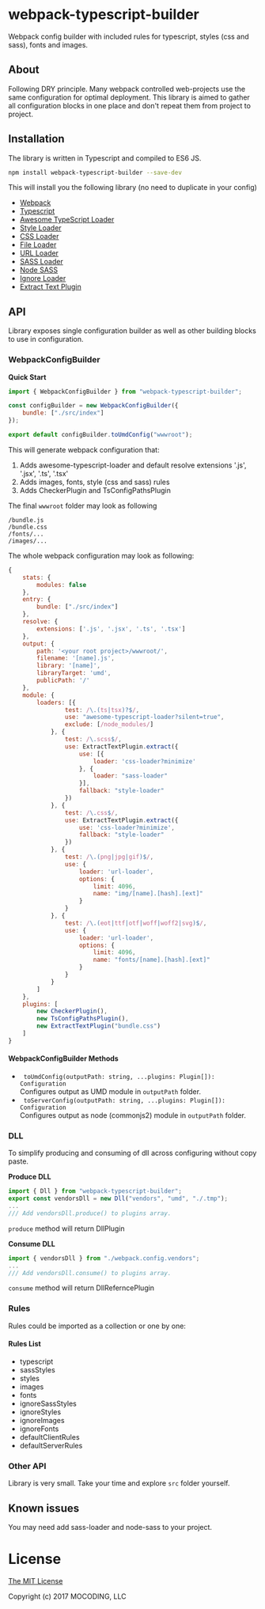 # webpack-typescript-builder
Webpack config builder with included rules for typescript, styles (css and sass), fonts and images.

## About
Following DRY principle.
Many webpack controlled web-projects use the same configuration for optimal deployment. This library is aimed to gather all configuration blocks in one place and don't repeat them from project to project.

## Installation  
The library is written in Typescript and compiled to ES6 JS. 

```bash
npm install webpack-typescript-builder --save-dev
```

This will install you the following library (no need to duplicate in your config)
- [Webpack](https://github.com/webpack/webpack)
- [Typescript](https://github.com/Microsoft/TypeScript)
- [Awesome TypeScript Loader](https://github.com/s-panferov/awesome-typescript-loader)
- [Style Loader](https://github.com/webpack/style-loader)    
- [CSS Loader](https://github.com/webpack/css-loader)
- [File Loader](https://github.com/webpack/file-loader)
- [URL Loader](https://github.com/webpack/url-loader)  
- [SASS Loader](https://github.com/webpack-contrib/sass-loader)
- [Node SASS](https://github.com/sass/node-sass)
- [Ignore Loader](https://github.com/cherrry/ignore-loader)
- [Extract Text Plugin](https://github.com/webpack/extract-text-webpack-plugin)

## API
Library exposes single configuration builder as well as other building blocks to use in configuration.

### WebpackConfigBuilder

**Quick Start**
```js
import { WebpackConfigBuilder } from "webpack-typescript-builder";

const configBuilder = new WebpackConfigBuilder({
    bundle: ["./src/index"]
});

export default configBuilder.toUmdConfig("wwwroot");
```
This will generate webpack configuration that:
1. Adds awesome-typescript-loader and default resolve extensions '.js', '.jsx', '.ts', '.tsx'
2. Adds images, fonts, style (css and sass) rules
3. Adds CheckerPlugin and TsConfigPathsPlugin

The final `wwwroot` folder may look as following

```
/bundle.js
/bundle.css
/fonts/...
/images/...
```

The whole webpack configuration may look as following:
```js
{
    stats: {
        modules: false
    },
    entry: {
        bundle: ["./src/index"]
    },
    resolve: {
        extensions: ['.js', '.jsx', '.ts', '.tsx']
    },
    output: {
        path: '<your root project>/wwwroot/',
        filename: '[name].js',
        library: '[name]',
        libraryTarget: 'umd',
        publicPath: '/'
    },
    module: {
        loaders: [{
                test: /\.(ts|tsx)?$/,
                use: "awesome-typescript-loader?silent=true",
                exclude: [/node_modules/]
            }, {
                test: /\.scss$/,
                use: ExtractTextPlugin.extract({
                    use: [{
                        loader: 'css-loader?minimize'
                    }, {
                        loader: "sass-loader"
                    }],
                    fallback: "style-loader"
                })
            }, {
                test: /\.css$/,
                use: ExtractTextPlugin.extract({
                    use: 'css-loader?minimize',
                    fallback: "style-loader"
                })
            }, {
                test: /\.(png|jpg|gif)$/,
                use: {
                    loader: 'url-loader',
                    options: {
                        limit: 4096,
                        name: "img/[name].[hash].[ext]"
                    }
                }
            }, {
                test: /\.(eot|ttf|otf|woff|woff2|svg)$/,
                use: {
                    loader: 'url-loader',
                    options: {
                        limit: 4096,
                        name: "fonts/[name].[hash].[ext]"
                    }
                }
            }
        ]
    },
    plugins: [        
        new CheckerPlugin(),
        new TsConfigPathsPlugin(),
        new ExtractTextPlugin("bundle.css")
    ]
}
```


#### WebpackConfigBuilder Methods

* ` toUmdConfig(outputPath: string, ...plugins: Plugin[]): Configuration`<br>
  Configures output as UMD module in `outputPath` folder.
* ` toServerConfig(outputPath: string, ...plugins: Plugin[]): Configuration`<br>
  Configures output as node (commonjs2) module in `outputPath` folder.

### DLL
To simplify producing and consuming of dll across configuring without copy paste.

**Produce DLL**
```js
import { Dll } from "webpack-typescript-builder";
export const vendorsDll = new Dll("vendors", "umd", "./.tmp");
...
/// Add vendorsDll.produce() to plugins array.
```
`produce` method will return DllPlugin

**Consume DLL**
```js
import { vendorsDll } from "./webpack.config.vendors";
...
/// Add vendorsDll.consume() to plugins array.
```
`consume` method will return DllReferncePlugin

### Rules
Rules could be imported as a collection or one by one:

#### Rules List

* typescript
* sassStyles
* styles
* images
* fonts
* ignoreSassStyles
* ignoreStyles
* ignoreImages
* ignoreFonts
* defaultClientRules
* defaultServerRules


### Other API
Library is very small. Take your time and explore `src` folder yourself.

## Known issues

You may need add sass-loader and node-sass to your project.

License
=======

[The MIT License](https://raw.githubusercontent.com/mocoding-software/webpack-typescript-builder/master/LICENSE)

Copyright (c) 2017 MOCODING, LLC

